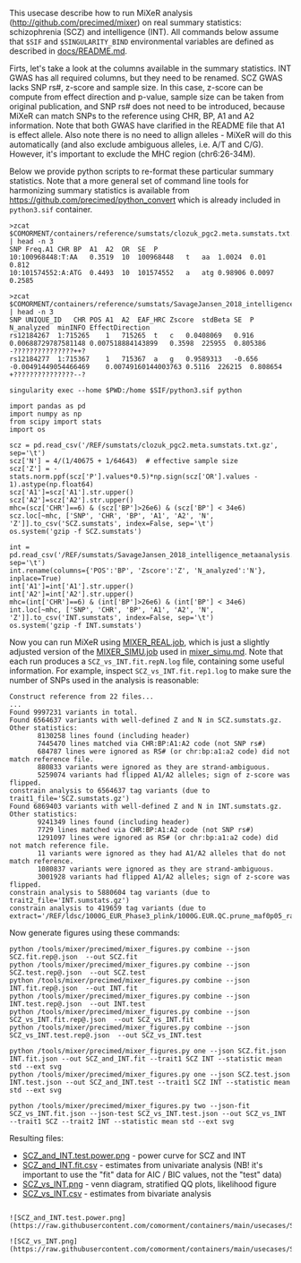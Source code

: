 This usecase describe how to run MiXeR analysis (http://github.com/precimed/mixer) on real summary statistics:
schizophrenia (SCZ) and intelligence (INT). All commands below assume that ``$SIF`` and ``$SINGULARITY_BIND`` environmental
variables are defined as described in [docs/README.md](../docs/README.md).

Firts, let's take a look at the columns available in the summary statistics.
INT GWAS has all required columns, but they need to be renamed.
SCZ GWAS lacks SNP rs#, z-score and sample size.
In this case, z-score can be compute from effect direction and p-value,
sample size can be taken from original publication,
and SNP rs# does not need to be introduced, because MiXeR can match SNPs to the reference using
CHR, BP, A1 and A2 information.
Note that both GWAS have clarified in the README file that A1 is effect allele.
Also note there is no need to allign alleles - MiXeR will do this automatically
(and also exclude ambiguous alleles, i.e. A/T and C/G).
However, it's important to exclude the MHC region (chr6:26-34M).

Below we provide python scripts to re-format these particular summary statistics.
Note that a more general set of command line tools for harmonizing summary statistics 
is available from https://github.com/precimed/python_convert which is already included in ``python3.sif`` container.

```
>zcat $COMORMENT/containers/reference/sumstats/clozuk_pgc2.meta.sumstats.txt.gz | head -n 3
SNP	Freq.A1	CHR	BP	A1	A2	OR	SE	P
10:100968448:T:AA	0.3519	10	100968448	t	aa	1.0024	0.01	0.812
10:101574552:A:ATG	0.4493	10	101574552	a	atg	0.98906	0.0097	0.2585

>zcat $COMORMENT/containers/reference/sumstats/SavageJansen_2018_intelligence_metaanalysis.txt.gz | head -n 3
SNP	UNIQUE_ID	CHR	POS	A1	A2	EAF_HRC	Zscore	stdBeta	SE	P	N_analyzed	minINFO	EffectDirection
rs12184267	1:715265	1	715265	t	c	0.0408069	0.916	0.00688729787581148	0.007518884143899	0.3598	225955	0.805386	-???????????????++?
rs12184277	1:715367	1	715367	a	g	0.9589313	-0.656	-0.00491449054466469	0.00749160144003763	0.5116	226215	0.808654	+???????????????--?

singularity exec --home $PWD:/home $SIF/python3.sif python

import pandas as pd
import numpy as np
from scipy import stats
import os

scz = pd.read_csv('/REF/sumstats/clozuk_pgc2.meta.sumstats.txt.gz', sep='\t')
scz['N'] = 4/(1/40675 + 1/64643)  # effective sample size
scz['Z'] = -stats.norm.ppf(scz['P'].values*0.5)*np.sign(scz['OR'].values - 1).astype(np.float64)
scz['A1']=scz['A1'].str.upper()
scz['A2']=scz['A2'].str.upper()
mhc=(scz['CHR']==6) & (scz['BP']>26e6) & (scz['BP'] < 34e6)
scz.loc[~mhc, ['SNP', 'CHR', 'BP', 'A1', 'A2', 'N', 'Z']].to_csv('SCZ.sumstats', index=False, sep='\t')
os.system('gzip -f SCZ.sumstats')

int = pd.read_csv('/REF/sumstats/SavageJansen_2018_intelligence_metaanalysis.txt.gz', sep='\t')
int.rename(columns={'POS':'BP', 'Zscore':'Z', 'N_analyzed':'N'}, inplace=True)
int['A1']=int['A1'].str.upper()
int['A2']=int['A2'].str.upper()
mhc=(int['CHR']==6) & (int['BP']>26e6) & (int['BP'] < 34e6)
int.loc[~mhc, ['SNP', 'CHR', 'BP', 'A1', 'A2', 'N', 'Z']].to_csv('INT.sumstats', index=False, sep='\t')
os.system('gzip -f INT.sumstats')
```

Now you can run MiXeR using [MIXER_REAL.job](MIXER_REAL.job), which is just a slightly adjusted version of the [MIXER_SIMU.job](MIXER_SIMU.job) used in [mixer_simu.md](mixer_simu.md).
Note that each run produces a ``SCZ_vs_INT.fit.repN.log`` file, containing some useful information.
For example, inspect ``SCZ_vs_INT.fit.rep1.log`` to make sure the number of SNPs used in the analysis is reasonable:
```
Construct reference from 22 files...
...
Found 9997231 variants in total.
Found 6564637 variants with well-defined Z and N in SCZ.sumstats.gz. Other statistics: 
       8130258 lines found (including header)
       7445470 lines matched via CHR:BP:A1:A2 code (not SNP rs#)
       684787 lines were ignored as RS# (or chr:bp:a1:a2 code) did not match reference file.
       880833 variants were ignored as they are strand-ambiguous.
       5259074 variants had flipped A1/A2 alleles; sign of z-score was flipped.
constrain analysis to 6564637 tag variants (due to trait1_file='SCZ.sumstats.gz')
Found 6869403 variants with well-defined Z and N in INT.sumstats.gz. Other statistics: 
       9241349 lines found (including header)
       7729 lines matched via CHR:BP:A1:A2 code (not SNP rs#)
       1291097 lines were ignored as RS# (or chr:bp:a1:a2 code) did not match reference file.
       11 variants were ignored as they had A1/A2 alleles that do not match reference.
       1080837 variants were ignored as they are strand-ambiguous.
       3001928 variants had flipped A1/A2 alleles; sign of z-score was flipped.
constrain analysis to 5880604 tag variants (due to trait2_file='INT.sumstats.gz')
constrain analysis to 419659 tag variants (due to extract='/REF/ldsc/1000G_EUR_Phase3_plink/1000G.EUR.QC.prune_maf0p05_rand2M_r2p8.rep1.snps')
```

Now generate figures using these commands:
```
python /tools/mixer/precimed/mixer_figures.py combine --json SCZ.fit.rep@.json  --out SCZ.fit
python /tools/mixer/precimed/mixer_figures.py combine --json SCZ.test.rep@.json  --out SCZ.test
python /tools/mixer/precimed/mixer_figures.py combine --json INT.fit.rep@.json  --out INT.fit
python /tools/mixer/precimed/mixer_figures.py combine --json INT.test.rep@.json  --out INT.test
python /tools/mixer/precimed/mixer_figures.py combine --json SCZ_vs_INT.fit.rep@.json  --out SCZ_vs_INT.fit
python /tools/mixer/precimed/mixer_figures.py combine --json SCZ_vs_INT.test.rep@.json  --out SCZ_vs_INT.test

python /tools/mixer/precimed/mixer_figures.py one --json SCZ.fit.json INT.fit.json --out SCZ_and_INT.fit --trait1 SCZ INT --statistic mean std --ext svg
python /tools/mixer/precimed/mixer_figures.py one --json SCZ.test.json INT.test.json --out SCZ_and_INT.test --trait1 SCZ INT --statistic mean std --ext svg

python /tools/mixer/precimed/mixer_figures.py two --json-fit SCZ_vs_INT.fit.json --json-test SCZ_vs_INT.test.json --out SCZ_vs_INT --trait1 SCZ --trait2 INT --statistic mean std --ext svg
```

Resulting files:
* [SCZ_and_INT.test.power.png](SCZ_and_INT.test.power.png) - power curve for SCZ and INT
* [SCZ_and_INT.fit.csv](SCZ_and_INT.fit.csv) - estimates from univariate analysis (NB! it's important to use the "fit" data for AIC / BIC values, not the "test" data)
* [SCZ_vs_INT.png](SCZ_vs_INT.png) - venn diagram, stratified QQ plots, likelihood figure
* [SCZ_vs_INT.csv](SCZ_vs_INT.csv) - estimates from bivariate analysis
```

![SCZ_and_INT.test.power.png](https://raw.githubusercontent.com/comorment/containers/main/usecases/SCZ_and_INT.test.power.png)

![SCZ_vs_INT.png](https://raw.githubusercontent.com/comorment/containers/main/usecases/SCZ_vs_INT.png)
